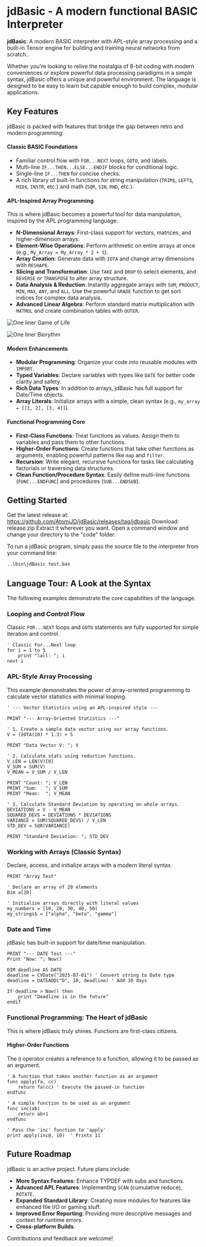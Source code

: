 # jdBasic - A modern functional BASIC Interpreter

**jdBasic**: A modern BASIC interpreter with APL-style array processing and a built-in Tensor engine for building and training neural networks from scratch..

Whether you're looking to relive the nostalgia of 8-bit coding with modern conveniences or explore powerful data processing paradigms in a simple syntax, jdBasic offers a unique and powerful environment. The language is designed to be easy to learn but capable enough to build complex, modular applications.

## Key Features

jdBasic is packed with features that bridge the gap between retro and modern programming:

#### Classic BASIC Foundations

* Familiar control flow with `FOR...NEXT` loops, `GOTO`, and labels.
* Multi-line `IF...THEN...ELSE...ENDIF` blocks for conditional logic.
* Single-line `IF...THEN` for concise checks.
* A rich library of built-in functions for string manipulation (`TRIM$`, `LEFT$`, `MID$`, `INSTR`, etc.) and math (`SQR`, `SIN`, `RND`, etc.).

#### APL-Inspired Array Programming

This is where jdBasic becomes a powerful tool for data manipulation, inspired by the APL programming language.

* **N-Dimensional Arrays**: First-class support for vectors, matrices, and higher-dimension arrays.
* **Element-Wise Operations**: Perform arithmetic on entire arrays at once (e.g., `My_Array = My_Array * 2 + 5`).
* **Array Creation**: Generate data with `IOTA` and change array dimensions with `RESHAPE`.
* **Slicing and Transformation**: Use `TAKE` and `DROP` to select elements, and `REVERSE` or `TRANSPOSE` to alter array structure.
* **Data Analysis & Reduction**: Instantly aggregate arrays with `SUM`, `PRODUCT`, `MIN`, `MAX`, `ANY`, and `ALL`. Use the powerful `GRADE` function to get sort indices for complex data analysis.
* **Advanced Linear Algebra**: Perform standard matrix multiplication with `MATMUL` and create combination tables with `OUTER`.

 ![One liner Game of Life](demo.gif)

 ![One liner Biorythm](BioRythmOneLine.png)

#### Modern Enhancements

* **Modular Programming**: Organize your code into reusable modules with `IMPORT`.
* **Typed Variables**: Declare variables with types like `DATE` for better code clarity and safety.
* **Rich Data Types**: In addition to arrays, jdBasic has full support for Date/Time objects.
* **Array Literals**: Initialize arrays with a simple, clean syntax (e.g., `my_array = [[1, 2], [3, 4]]`).

#### Functional Programming Core 

* **First-Class Functions**: Treat functions as values. Assign them to variables and pass them to other functions.
* **Higher-Order Functions**: Create functions that take other functions as arguments, enabling powerful patterns like `map` and `filter`.
* **Recursion**: Write elegant, recursive functions for tasks like calculating factorials or traversing data structures.
* **Clean Function/Procedure Syntax**: Easily define multi-line functions (`FUNC...ENDFUNC`) and procedures (`SUB...ENDSUB`).

## Getting Started

Get the latest release at: https://github.com/AtomiJD/jdBasic/releases/tag/jdbasic
Download: release.zip
Extract it wherever you want.
Open a command window and change your directory to the "code" folder.

To run a jdBasic program, simply pass the source file to the interpreter from your command line:

```sh
..\bin\jdBasic test.bas
```

## Language Tour: A Look at the Syntax

The following examples demonstrate the core capabilities of the language.

### Looping and Control Flow

Classic `FOR...NEXT` loops and `GOTO` statements are fully supported for simple iteration and control.

```basic
' Classic For...Next loop
for i = 1 to 5
    print "lall: "; i
next i
```

### APL-Style Array Processing

This example demonstrates the power of array-oriented programming to calculate vector statistics with minimal looping.

```basic
' --- Vector Statistics using an APL-inspired style ---

PRINT "--- Array-Oriented Statistics ---"

' 1. Create a sample data vector using our array functions.
V = (IOTA(10) * 1.3) + 5

PRINT "Data Vector V: "; V

' 2. Calculate stats using reduction functions.
V_LEN = LEN(V)[0]
V_SUM = SUM(V)
V_MEAN = V_SUM / V_LEN

PRINT "Count: "; V_LEN
PRINT "Sum:   "; V_SUM
PRINT "Mean:  "; V_MEAN

' 3. Calculate Standard Deviation by operating on whole arrays.
DEVIATIONS = V - V_MEAN
SQUARED_DEVS = DEVIATIONS * DEVIATIONS
VARIANCE = SUM(SQUARED_DEVS) / V_LEN
STD_DEV = SQR(VARIANCE)

PRINT "Standard Deviation: "; STD_DEV
```

### Working with Arrays (Classic Syntax)

Declare, access, and initialize arrays with a modern literal syntax.

```basic
PRINT "Array Test"

' Declare an array of 20 elements
Dim a[20]

' Initialize arrays directly with literal values
my_numbers = [10, 20, 30, 40, 50]
my_strings$ = ["alpha", "beta", "gamma"]
```

### Date and Time

jdBasic has built-in support for date/time manipulation.

```basic
PRINT "--- DATE Test ---"
Print "Now: "; Now()

DIM deadline AS DATE
deadline = CVDate("2025-07-01") ' Convert string to Date type
deadline = DATEADD("D", 10, deadline) ' Add 10 days

If deadline > Now() then
    print "Deadline is in the future"
endif
```

### Functional Programming: The Heart of jdBasic

This is where jdBasic truly shines. Functions are first-class citizens.

#### Higher-Order Functions

The `@` operator creates a reference to a function, allowing it to be passed as an argument.

```basic
' A function that takes another function as an argument
func apply(fa, cc)
    return fa(cc) ' Execute the passed-in function
endfunc

' A simple function to be used as an argument
func inc(ab)
    return ab+1
endfunc

' Pass the 'inc' function to 'apply'
print apply(inc@, 10)  ' Prints 11
```

## Future Roadmap

jdBasic is an active project. Future plans include:

* **More Syntax Features**: Enhance TYPDEF with subs and functions.
* **Advanced APL Features**: Implementing `SCAN` (cumulative reduce), `ROTATE`.
* **Expanded Standard Library**: Creating more modules for features like enhanced file I/O or gaming stuff.
* **Improved Error Reporting**: Providing more descriptive messages and context for runtime errors.
* **Cross-platform Builds**.

Contributions and feedback are welcome!